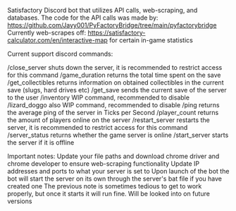 Satisfactory Discord bot that utilizes API calls, web-scraping, and databases. 
The code for the API calls was made by: https://github.com/Jayy001/PyFactoryBridge/tree/main/pyfactorybridge
Currently web-scrapes off: https://satisfactory-calculator.com/en/interactive-map for certain in-game statistics

Current support discord commands:

/close_server shuts down the server, it is recommended to restrict access for this command
/game_duration returns the total time spent on the save
/get_collectibles returns information on obtained collectibles in the current save (slugs, hard drives etc)
/get_save sends the current save of the server to the user
/inventory WIP command, recommended to disable
/lizard_doggo also WIP command, recommended to disable
/ping returns the average ping of the server in Ticks per Second
/player_count returns the amount of players online on the server
/restart_server restarts the server, it is recommended to restrict access for this command
/server_status returns whether the game server is online
/start_server starts the server if it is offline

Important notes: 
Update your file paths and download chrome driver and chrome developer to ensure web-scraping functionality
Update IP addresses and ports to what your server is set to
Upon launch of the bot the bot will start the server on its own through the server's bat file if you have created one
The previous note is sometimes tedious to get to work properly, but once it starts it will run fine. Will be looked into on future versions
